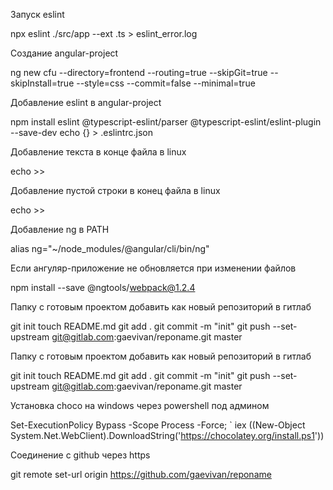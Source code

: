 Запуск eslint 

npx eslint ./src/app --ext .ts > eslint_error.log

Создание angular-project

ng new cfu --directory=frontend --routing=true --skipGit=true --skipInstall=true --style=css --commit=false --minimal=true

Добавление eslint в angular-project

npm install eslint @typescript-eslint/parser @typescript-eslint/eslint-plugin --save-dev
echo {} > .eslintrc.json

Добавление текста в конце файла в linux

echo <text> >> <filename>

Добавление пустой строки в конец файла в linux

echo >> <filename>

Добавление ng в PATH

alias ng="~/node_modules/@angular/cli/bin/ng"

Если ангуляр-приложение не обновляется при изменении файлов

npm install --save @ngtools/webpack@1.2.4

Папку с готовым проектом добавить как новый репозиторий в гитлаб

git init 
touch README.md 
git add . 
git commit -m "init" 
git push --set-upstream git@gitlab.com:gaevivan/reponame.git master

Папку с готовым проектом добавить как новый репозиторий в гитлаб

git init 
touch README.md 
git add . 
git commit -m "init" 
git push --set-upstream git@gitlab.com:gaevivan/reponame.git master

Установка choco на windows через powershell под админом

Set-ExecutionPolicy Bypass -Scope Process -Force; `
  iex ((New-Object System.Net.WebClient).DownloadString('https://chocolatey.org/install.ps1'))

Соединение с github через https

git remote set-url origin https://github.com/gaevivan/reponame
